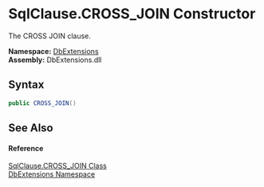SqlClause.CROSS_JOIN Constructor
================================
The CROSS JOIN clause.
  
**Namespace:** [DbExtensions][1]  
**Assembly:** DbExtensions.dll

Syntax
------

```csharp
public CROSS_JOIN()
```


See Also
--------

#### Reference
[SqlClause.CROSS_JOIN Class][2]  
[DbExtensions Namespace][1]  

[1]: ../README.md
[2]: README.md